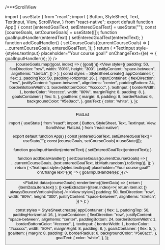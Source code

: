 /***ScrollView

import { useState } from "react";
import {
  Button,
  StyleSheet,
  Text,
  TextInput,
  View,
  ScrollView,
} from "react-native";
export default function App() {
  const [enteredGoalText, setEnteredGoalText] = useState("");
  const [courseGoals, setCourseGoals] = useState([]);
  function goalInputHandler(enteredText) {
    setEnteredGoalText(enteredText);
  }
  function addGoalHandler() {
    setCourseGoals((currentCourseGoals) => [
      ...currentCourseGoals,
      enteredGoalText,
    ]);
  }
  return (
    <View style={styles.appContainer}>
      <View style={styles.inputContainer}>
        <TextInput
          style={styles.textInput}
          placeholder="Your course goal!"
          onChangeText={(e) => {
            goalInputHandler(e);
          }}
        />
        <Button title="Add Goal" onPress={addGoalHandler} />
      </View>
      <View style={styles.goalsContainer}>
      <ScrollView>
        {courseGoals.map((goal, index) => (
          <View key={index} style={styles.goalItem}>
            <Text style={styles.goalText}>{goal}</Text>
          </View>
        ))}
      </ScrollView>
      </View>
      <View
        style={{
          padding: 50,
          flexDirection: "row",
          width: "80%",
          height: "300",
          justifyContent: "space-between",
          alignItems: "stretch",
        }}
      ></View>
    </View>
  );
}
const styles = StyleSheet.create({
  appContainer: {
    flex: 1,
    paddingTop: 50,
    paddingHorizontal: 16,
  },
  inputContainer: {
    flexDirection: "row",
    justifyContent: "space-between",
    alignItems: "center",
    paddingBottom: 24,
    borderBottomWidth: 1,
    borderBottomColor: "#cccccc",
  },
  textInput: {
    borderWidth: 1,
    borderColor: "#cccccc",
    width: "80%",
    marginRight: 8,
    padding: 8,
  },
  goalsContainer: {
    flex: 5,
  },
  goalItem: {
    margin: 8,
    padding: 8,
    borderRadius: 6,
    backgroundColor: "#5e0acc",
  },
  goalText: {
    color: "white",
  },
});

------------------------
FlatList


import { useState } from "react";
import {
  Button,
  StyleSheet,
  Text,
  TextInput,
  View,
  ScrollView,
  FlatList,
} from "react-native";

export default function App() {
  const [enteredGoalText, setEnteredGoalText] = useState("");
  const [courseGoals, setCourseGoals] = useState([]);

  function goalInputHandler(enteredText) {
    setEnteredGoalText(enteredText);
  }

  function addGoalHandler() {
    setCourseGoals((currentCourseGoals) => [
      ...currentCourseGoals,
      {text:enteredGoalText, id:Math.random().toString()},
    ]);
  }
  return (
    <View style={styles.appContainer}>
      <View style={styles.inputContainer}>
        <TextInput
          style={styles.textInput}
          placeholder="Your course goal!"
          onChangeText={(e) => {
            goalInputHandler(e);
          }}
        />
        <Button title="Add Goal" onPress={addGoalHandler} />
      </View>
      <View style={styles.goalsContainer}>
        <FlatList
          data={courseGoals}
          renderItem={(itemData) => {
            return (
              <View style={styles.goalItem}>
                <Text style={styles.goalText}>{itemData.item.text}</Text>
              </View>
            );
          }}
          keyExtractor={(item,index)=>{
             return item.id;
          }}
          alwaysBounceVertical={false}
        />
      </View>
      <View
        style={{
          padding: 50,
          flexDirection: "row",
          width: "80%",
          height: "300",
          justifyContent: "space-between",
          alignItems: "stretch",
        }}
      ></View>
    </View>
  );
}

const styles = StyleSheet.create({
  appContainer: {
    flex: 1,
    paddingTop: 50,
    paddingHorizontal: 16,
  },
  inputContainer: {
    flexDirection: "row",
    justifyContent: "space-between",
    alignItems: "center",
    paddingBottom: 24,
    borderBottomWidth: 1,
    borderBottomColor: "#cccccc",
  },
  textInput: {
    borderWidth: 1,
    borderColor: "#cccccc",
    width: "80%",
    marginRight: 8,
    padding: 8,
  },
  goalsContainer: {
    flex: 5,
  },
  goalItem: {
    margin: 8,
    padding: 8,
    borderRadius: 6,
    backgroundColor: "#5e0acc",
  },
  goalText: {
    color: "white",
  },
});
